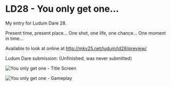 LD28 - You only get one...
====

My entry for Ludum Dare 28. 

  Present time, present place...
  One shot, one life, one chance...
  One moment in time...

Available to look at online at http://mkv25.net/ludum/ld28/preview/

Ludum Dare submission: (Unfinished, was never submitted)

![You only get one - Title Screen](http://mkv25.net/ludum/ld28/release/screenshot_01_title_screen.png)

![You only get one - Gameplay](http://mkv25.net/ludum/ld28/release/screenshot_02_gameplay.png)

